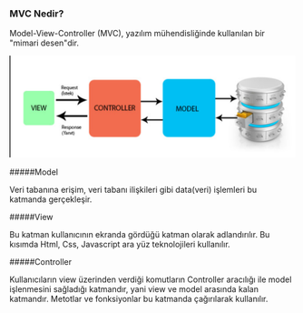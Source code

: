 ### MVC Nedir?

Model-View-Controller (MVC), yazılım mühendisliğinde kullanılan bir "mimari desen"dir.

![img.png](img.png)

#####Model

Veri tabanına erişim, veri tabanı ilişkileri gibi data(veri) işlemleri bu katmanda gerçekleşir.

#####View

Bu katman kullanıcının ekranda gördüğü katman olarak adlandırılır. Bu kısımda Html, Css, Javascript ara yüz teknolojileri kullanılır.

#####Controller

Kullanıcıların view üzerinden verdiği komutların Controller aracılığı ile model işlenmesini sağladığı katmandır, yani view ve model arasında kalan katmandır. Metotlar ve fonksiyonlar bu katmanda çağırılarak kullanılır.
